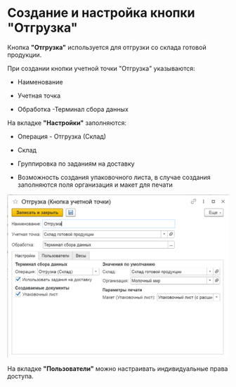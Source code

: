 # Создание и настройка кнопки "Отгрузка"

Кнопка **"Отгрузка"** используется для отгрузки со склада готовой продукции.

При создании кнопки учетной точки "Отгрузка" указываются:

- Наименование

- Учетная точка

- Обработка -Терминал сбора данных

На вкладке **"Настройки"** заполняются:

- Операция - Отгрузка (Склад)
  
- Склад

- Группировка по заданиям на доставку

- Возможность создания упаковочного листа, в случае создания заполняются поля организация и макет для печати

![1](NastroikaKnopkiOtgruzka.assets/1.png)

На вкладке **"Пользователи"** можно настраивать индивидуальные права доступа. 